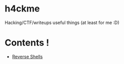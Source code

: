 # h4ckme
Hacking/CTF/writeups useful things (at least for me :D)


# Contents !

* [Reverse Shells](https://github.com/jcatala/h4ckme/blob/master/rev_shells/rev_shells.md)
